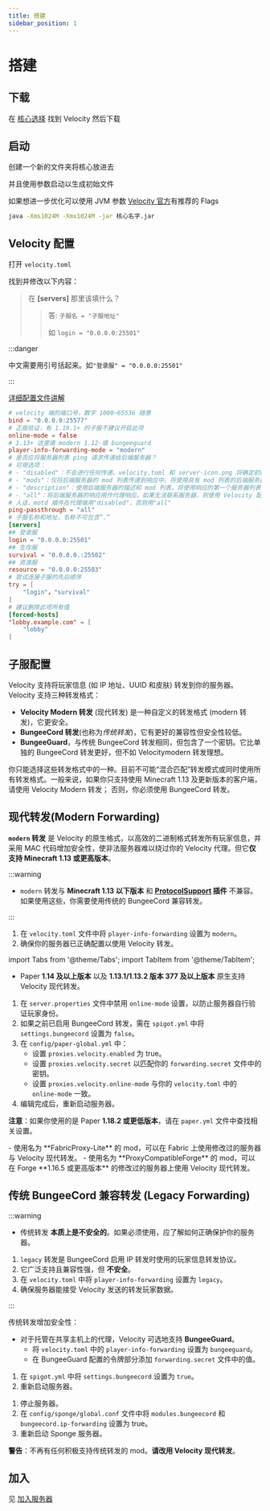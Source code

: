 ```yaml
---
title: 搭建
sidebar_position: 1
---
```


<!--markdownlint-disable line-length-->

# 搭建

## 下载

在 [核心选择](/docs-java/process/cross-server/server-core-choose.md) 找到 Velocity 然后下载

## 启动

创建一个新的文件夹将核心放进去

并且使用参数启动以生成初始文件

如果想进一步优化可以使用 JVM 参数
[Velocity 官方](https://docs.papermc.io/velocity/getting-started#launching-velocity-under-windows)有推荐的 Flags

```bash
java -Xms1024M -Xmx1024M -jar 核心名字.jar
```

## Velocity 配置

打开 `velocity.toml`

找到并修改以下内容：

> 在 **[servers]** 那里该填什么？
>
> > 答:
> > `子服名 = "子服地址"`
> >
> > 如 `login = "0.0.0.0:25501"`

:::danger

中文需要用引号括起来。如`"登录服" = "0.0.0.0:25501"`

:::

[详细配置文件讲解](velocity.toml.md)

```toml
# velocity 端的端口号，数字 1000~65536 随意
bind = "0.0.0.0:25577"
# 正版验证，有 1.19.1+ 的子服不建议开启此项
online-mode = false
# 1.13+ 这里填 modern 1.12-填 bungeeguard
player-info-forwarding-mode = "modern"
# 是否应将服务器列表 ping 请求传递给后端服务器？
# 可用选项：
# - "disabled"：不会进行任何传递。velocity.toml 和 server-icon.png 将确定初始服务器列表 ping 响应。
# - "mods"：仅将后端服务器的 mod 列表传递到响应中。将使用具有 mod 列表的后端服务器的第一个服务器。如果无法联系后端服务器，则 Velocity 不会显示任何 mod 信息。
# - "description"：使用后端服务器的描述和 mod 列表。将使用响应的第一个服务器列表中的第一个服务器 (或强制主机) 进行描述和 mod 列表。
# - "all"：将后端服务器的响应用作代理响应。如果无法联系服务器，则使用 Velocity 配置。
# 人话，motd 插件在代理端用"disabled"，否则用"all"
ping-passthrough = "all"
# 子服名称和地址，名称不可包含”.”
[servers]
## 登录服
login = "0.0.0.0:25501"
## 生存服
survival = "0.0.0.0.:25502"
## 资源服
resource = "0.0.0.0:25503"
# 尝试连接子服的先后顺序
try = [
    "login"，"survival"
]
# 建议删除此项所有值
[forced-hosts]
"lobby.example.com" = [
    "lobby"
]
```

## 子服配置

Velocity 支持将玩家信息 (如 IP 地址、UUID 和皮肤) 转发到你的服务器。Velocity 支持三种转发格式：

- **Velocity Modern 转发** (现代转发) 是一种自定义的转发格式 (modern 转发)，它更安全。
- **BungeeCord 转发**(也称为*传统转发*)，它有更好的兼容性但安全性较低。
- **BungeeGuard**，与传统 BungeeCord 转发相同，但包含了一个密钥。它比单独的 BungeeCord 转发更好，但不如 Velocitymodern 转发理想。

你只能选择这些转发格式中的一种。目前不可能“混合匹配”转发模式或同时使用所有转发格式。一般来说，如果你只支持使用 Minecraft 1.13 及更新版本的客户端，请使用 Velocity Modern 转发；
否则，你必须使用 BungeeCord 转发。

## 现代转发(Modern Forwarding)

**`modern` 转发** 是 Velocity 的原生格式，以高效的二进制格式转发所有玩家信息，并采用 MAC 代码增加安全性，使非法服务器难以绕过你的 Velocity 代理。但它**仅支持 Minecraft 1.13 或更高版本**。

:::warning

- `modern` 转发与 **Minecraft 1.13 以下版本** 和 **[ProtocolSupport](https://www.spigotmc.org/resources/.7201) 插件** 不兼容。如果使用这些，你需要使用传统的 BungeeCord 兼容转发。

:::

1. 在 `velocity.toml` 文件中将 `player-info-forwarding` 设置为 `modern`。
2. 确保你的服务器已正确配置以使用 Velocity 转发。

import Tabs from '@theme/Tabs';
import TabItem from '@theme/TabItem';

<Tabs>
  <TabItem value="paper" label="Paper" default>

- Paper **1.14 及以上版本** 以及 **1.13.1/1.13.2 版本 377 及以上版本** 原生支持 Velocity 现代转发。

1. 在 `server.properties` 文件中禁用 `online-mode` 设置，以防止服务器自行验证玩家身份。
2. 如果之前已启用 BungeeCord 转发，需在 `spigot.yml` 中将 `settings.bungeecord` 设置为 `false`。
3. 在 `config/paper-global.yml` 中：
   - 设置 `proxies.velocity.enabled` 为 true。
   - 设置 `proxies.velocity.secret` 以匹配你的 `forwarding.secret` 文件中的密钥。
   - 设置 `proxies.velocity.online-mode` 与你的 `velocity.toml` 中的 `online-mode` 一致。
4. 编辑完成后，重新启动服务器。

**注意**：如果你使用的是 Paper **1.18.2 或更低版本**，请在 `paper.yml` 文件中查找相关设置。
  </TabItem>

  <TabItem value="fabric" label="Fabric" default>
   - 使用名为 **FabricProxy-Lite** 的 mod，可以在 Fabric 上使用修改过的服务器与 Velocity 现代转发。
  </TabItem>

  <TabItem value="forge" label="Forge" default>
  - 使用名为 **ProxyCompatibleForge** 的 mod，可以在 Forge **1.16.5 或更高版本** 的修改过的服务器上使用 Velocity 现代转发。
  </TabItem>
</Tabs>

## 传统 BungeeCord 兼容转发 (Legacy Forwarding)

:::warning

- 传统转发 **本质上是不安全的**。如果必须使用，应了解如何正确保护你的服务器。

1. `legacy` 转发是 BungeeCord 启用 IP 转发时使用的玩家信息转发协议。
2. 它广泛支持且兼容性强，但 **不安全**。
3. 在 `velocity.toml` 中将 `player-info-forwarding` 设置为 `legacy`。
4. 确保服务器能接受 Velocity 发送的转发玩家数据。

:::

传统转发增加安全性：

- 对于托管在共享主机上的代理，Velocity 可选地支持 **BungeeGuard**。
  - 将 `velocity.toml` 中的 `player-info-forwarding` 设置为 `bungeeguard`。
  - 在 BungeeGuard 配置的令牌部分添加 `forwarding.secret` 文件中的值。

<Tabs>
  <TabItem value="spigot/paper" label="Spigot/Paper" default>

1. 在 `spigot.yml` 中将 `settings.bungeecord` 设置为 `true`。
2. 重新启动服务器。

  </TabItem>
  <TabItem value="sponge" label="Sponge" default>

1. 停止服务器。
2. 在 `config/sponge/global.conf` 文件中将 `modules.bungeecord` 和 `bungeecord.ip-forwarding` 设置为 true。
3. 重新启动 Sponge 服务器。

  </TabItem>
  <TabItem value="fabric" label="Fabric" default>

**警告**：不再有任何积极支持传统转发的 mod。**请改用 Velocity 现代转发**。

  </TabItem>
</Tabs>

## 加入

见 [加入服务器](/docs-java/process/cross-server/join-server.md)

<!--markdownlint-enable line-length-->
